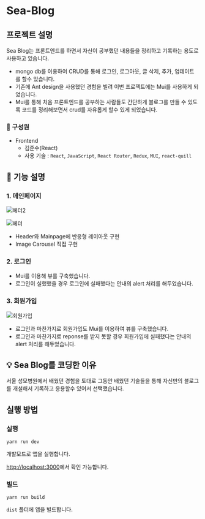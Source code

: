 # Sea-Blog

## 프로젝트 설명
Sea Blog는 프론트엔드를 하면서 자신이 공부했던 내용들을 정리하고 기록하는 용도로 사용하고 있습니다.
- mongo db를 이용하여 CRUD를 통해 로그인, 로그아웃, 글 삭제, 추가, 업데이트를 할수 있습니다.
- 기존에 Ant design을 사용했던 경험을 빌려 이번 프로젝트에는 Mui를 사용하게 되었습니다.
- Mui를 통해 처음 프론트엔드를 공부하는 사람들도 간단하게 블로그를 만들 수 있도록 코드를 정리해보면서 crud를 자유롭게 할수 있게 되었습니다.

### 🏃 구성원
- Frontend<br/>
  - 김준수(React)
  - 사용 기술 : `React`, `JavaScript`, `React Router`, `Redux`, `MUI`, `react-quill`
 
## 🔎 기능 설명

### 1. 메인페이지

![헤더2](https://github.com/skdksldk/Sea-Blog/assets/85090323/dd34abcf-b616-4044-90f1-0730f493cb6a)


![헤더](https://github.com/skdksldk/Sea-Blog/assets/85090323/f2c85d13-00aa-48dc-9459-6b6857847f5f)



- Header와 Mainpage에 반응형 레이아웃 구현
- Image Carousel 직접 구현

### 2. 로그인




- Mui를 이용해 뷰를 구축했습니다.
- 로그인이 실했했을 경우 로그인에 실패했다는 안내의 alert 처리를 해두었습니다.

### 3. 회원가입

![회원가입](https://github.com/skdksldk/Sea-Blog/assets/85090323/535a4c4f-b4c8-4e5b-9eb1-8a065112fe81)


- 로그인과 마찬가지로 회원가입도 Mui를 이용하여 뷰를 구축했습니다.
- 로그인과 마찬가지로 reponse를 받지 못할 경우 회원가입에 실패했다는 안내의 alert 처리를 해두었습니다.


## 💡 Sea Blog를 코딩한 이유

서울 성모병원에서 배웠던 경험을 토대로 그동안 배웠던 기술들을 통해 자신만의 블로그를 개설해서 기록하고 응용할수 있어서 선택했습니다.

## 실행 방법

### 실행
`yarn run dev`

개발모드로 앱을 실행합니다.

[http://localhost:3000](http://localhost:3000)에서 확인 가능합니다.

### 빌드
`yarn run build`

`dist` 폴더에 앱을 빌드합니다.
